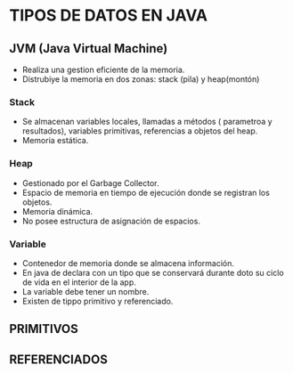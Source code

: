 # TIPOS DE DATOS EN JAVA

## JVM (Java Virtual Machine)

* Realiza una gestion eficiente de la memoria.
* Distrubiye la memoria en dos zonas: stack (pila) y heap(montón)

### Stack
* Se almacenan variables locales, llamadas a métodos ( parametroa y resultados), variables primitivas, referencias a objetos del heap.
* Memoria estática.

### Heap
* Gestionado por el Garbage Collector.
* Espacio de memoria en tiempo de ejecución donde se registran los objetos.
* Memoria dinámica.
* No posee estructura de asignación de espacios.

### Variable
* Contenedor de memoria donde se almacena información.
* En java de declara con un tipo que se conservará durante doto su ciclo de vida en el interior de la app.
* La variable debe tener un nombre.
* Existen de tippo primitivo y referenciado.

## PRIMITIVOS


## REFERENCIADOS
